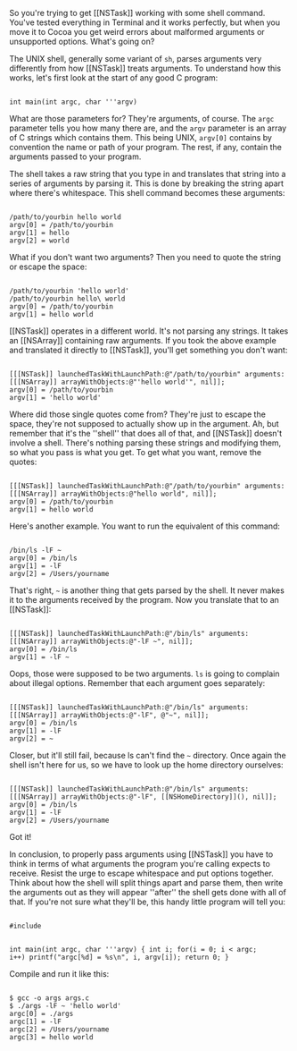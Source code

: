 

So you're trying to get [[NSTask]] working with some shell command. You've tested everything in Terminal and it works perfectly, but when you move it to Cocoa you get weird errors about malformed arguments or unsupported options. What's going on?

The UNIX shell, generally some variant of <code>sh</code>, parses arguments very differently from how [[NSTask]] treats arguments. To understand how this works, let's first look at the start of any good C program:

<code>
int main(int argc, char '''argv)
</code>

What are those parameters for? They're arguments, of course. The <code>argc</code> parameter tells you how many there are, and the <code>argv</code> parameter is an array of C strings which contains them. This being UNIX, <code>argv[0]</code> contains by convention the name or path of your program. The rest, if any, contain the arguments passed to your program.

The shell takes a raw string that you type in and translates that string into a series of arguments by parsing it. This is done by breaking the string apart where there's whitespace. This shell command becomes these arguments:

<code>
/path/to/yourbin hello world
argv[0] = /path/to/yourbin
argv[1] = hello
argv[2] = world
</code>

What if you don't want two arguments? Then you need to quote the string or escape the space:

<code>
/path/to/yourbin 'hello world'
/path/to/yourbin hello\ world
argv[0] = /path/to/yourbin
argv[1] = hello world
</code>

[[NSTask]] operates in a different world. It's not parsing any strings. It takes an [[NSArray]] containing raw arguments. If you took the above example and translated it directly to [[NSTask]], you'll get something you don't want:

<code>
[[[NSTask]] launchedTaskWithLaunchPath:@"/path/to/yourbin" arguments:[[[NSArray]] arrayWithObjects:@"'hello world'", nil]];
argv[0] = /path/to/yourbin
argv[1] = 'hello world'
</code>

Where did those single quotes come from? They're just to escape the space, they're not supposed to actually show up in the argument. Ah, but remember that it's the ''shell'' that does all of that, and [[NSTask]] doesn't involve a shell. There's nothing parsing these strings and modifying them, so what you pass is what you get. To get what you want, remove the quotes:

<code>
[[[NSTask]] launchedTaskWithLaunchPath:@"/path/to/yourbin" arguments:[[[NSArray]] arrayWithObjects:@"hello world", nil]];
argv[0] = /path/to/yourbin
argv[1] = hello world
</code>

Here's another example. You want to run the equivalent of this command:

<code>
/bin/ls -lF ~
argv[0] = /bin/ls
argv[1] = -lF
argv[2] = /Users/yourname
</code>

That's right, <code>~</code> is another thing that gets parsed by the shell. It never makes it to the arguments received by the program. Now you translate that to an [[NSTask]]:

<code>
[[[NSTask]] launchedTaskWithLaunchPath:@"/bin/ls" arguments:[[[NSArray]] arrayWithObjects:@"-lF ~", nil]];
argv[0] = /bin/ls
argv[1] = -lF ~
</code>

Oops, those were supposed to be two arguments. <code>ls</code> is going to complain about illegal options. Remember that each argument goes separately:

<code>
[[[NSTask]] launchedTaskWithLaunchPath:@"/bin/ls" arguments:[[[NSArray]] arrayWithObjects:@"-lF", @"~", nil]];
argv[0] = /bin/ls
argv[1] = -lF
argv[2] = ~
</code>

Closer, but it'll still fail, because ls can't find the <code>~</code> directory. Once again the shell isn't here for us, so we have to look up the home directory ourselves:

<code>
[[[NSTask]] launchedTaskWithLaunchPath:@"/bin/ls" arguments:[[[NSArray]] arrayWithObjects:@"-lF", [[NSHomeDirectory]](), nil]];
argv[0] = /bin/ls
argv[1] = -lF
argv[2] = /Users/yourname
</code>

Got it!

In conclusion, to properly pass arguments using [[NSTask]] you have to think in terms of what arguments the program you're calling expects to receive. Resist the urge to escape whitespace and put options together. Think about how the shell will split things apart and parse them, then write the arguments out as they will appear ''after'' the shell gets done with all of that. If you're not sure what they'll be, this handy little program will tell you:

<code>
#include <stdio.h>

int main(int argc, char '''argv)
{
    int i;
    for(i = 0; i < argc; i++)
        printf("argc[%d] = %s\n", i, argv[i]);
    return 0;
}
</code>

Compile and run it like this:

<code>
$ gcc -o args args.c
$ ./args -lF ~ 'hello world'
argc[0] = ./args
argc[1] = -lF
argc[2] = /Users/yourname
argc[3] = hello world
</code>